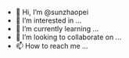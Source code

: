 - 👋 Hi, I’m @sunzhaopei
- 👀 I’m interested in ...
- 🌱 I’m currently learning ...
- 💞️ I’m looking to collaborate on ...
- 📫 How to reach me ...

<!---
sunzhaopei/sunzhaopei is a ✨ special ✨ repository because its `README.md` (this file) appears on your GitHub profile.
You can click the Preview link to take a look at your changes.
--->
